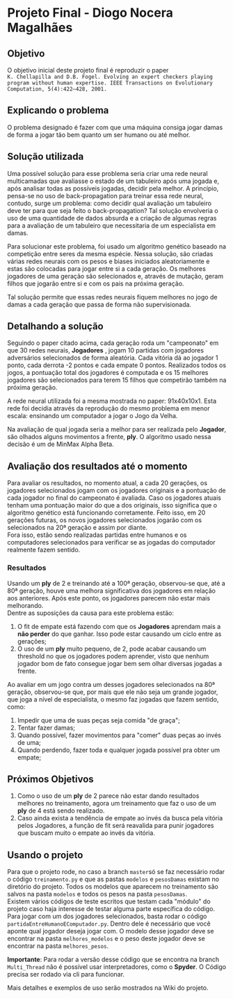 # Projeto Final - Diogo Nocera Magalhães

## Objetivo

O objetivo inicial deste projeto final é reproduzir o paper     
`K. Chellapilla and D.B. Fogel. Evolving an expert checkers playing program
without human expertise. IEEE Transactions on Evolutionary Computation,
5(4):422–428, 2001.`

## Explicando o problema

O problema designado é fazer com que uma máquina consiga jogar damas de forma a jogar tão bem quanto um ser humano ou até melhor.    


## Solução utilizada
<p>Uma possível solução para esse problema seria criar uma rede neural multicamadas que avaliasse o estado  de um tabuleiro após uma jogada e, após analisar todas as possíveis jogadas, decidir pela melhor. A princípio, pensa-se no uso de back-propagation para treinar essa rede neural, contudo, surge um problema: como decidir qual avaliação um tabuleiro deve ter para que seja feito o back-propagation? Tal solução envolveria o uso de uma quantidade de dados absurda e a criação de algumas regras para a avaliação de um tabuleiro que necessitaria de um especialista em damas.</p>
<p>Para solucionar este problema, foi usado um algoritmo genético baseado na competição entre seres da mesma espécie. Nessa solução, são criadas várias redes neurais com os pesos e biases iniciados aleatoriamente e estas são colocadas para jogar entre si a cada geração. Os melhores jogadores de uma geração são selecionados e, através de mutação, geram filhos que jogarão entre si e com os pais na próxima geração.</p>
<p>Tal solução permite que essas redes neurais fiquem melhores no jogo de damas a cada geração que passa de forma não supervisionada.</p>

## Detalhando a solução
<p>Seguindo o paper citado acima, cada geração roda um "campeonato" em que 30 redes neurais, <b>Jogadores</b> , jogam 10 partidas com jogadores adversários selecionados de forma aleatória. Cada vitória dá ao jogador 1 ponto, cada derrota -2 pontos e cada empate 0 pontos. Realizados todos os jogos, a pontuação total dos jogadores é computada e os 15 melhores jogadores são selecionados para terem 15 filhos que competirão também na próxima geração.</p>
<p>A rede neural utilizada foi a mesma mostrada no paper: 91x40x10x1. Esta rede foi decidia através da reprodução do mesmo problema em menor escala: ensinando um computador a jogar o Jogo da Velha.</p>
<p>Na avaliação de qual jogada seria a melhor para ser realizada pelo <b>Jogador</b>, são olhados alguns movimentos a frente, <b>ply</b>. O algoritmo usado nessa decisão é um de MinMax Alpha Beta.</p>

## Avaliação dos resultados até o momento
Para avaliar os resultados, no momento atual, a cada 20 gerações, os jogadores selecionados jogam com os jogadores originais e
a pontuação de cada jogador no final do campeonato é avaliada. Caso os jogadores atuais tenham uma pontuação maior do que a dos originais, isso significa que o algoritmo genético está funcionando corretamente. Feito isso, em 20 gerações futuras, os novos jogadores selecionados jogarão com os selecionados na 20ª geração e assim por diante.    
Fora isso, estão sendo realizadas partidas entre humanos e os computadores selecionados para verificar se as jogadas do computador realmente fazem sentido.

### Resultados
Usando um **ply** de 2 e treinando até a 100ª geração, observou-se que, até a 80ª geração, houve uma melhora significativa dos jogadores em relação aos anteriores. Após este ponto, os jogadores parecem não estar mais melhorando.     
Dentre as suposições da causa para este problema estão:
1. O fit de empate está fazendo com que os **Jogadores** aprendam mais a **não perder** do que ganhar. Isso pode estar causando um ciclo entre as gerações;
1. O uso de um **ply** muito pequeno, de 2, pode acabar causando um threshold no que os jogadores podem aprender, visto que nenhum jogador bom de fato consegue jogar bem sem olhar diversas jogadas a frente.

Ao avaliar em um jogo contra um desses jogadores selecionados na 80ª geração, observou-se que, por mais que ele não seja um grande jogador, que joga a nível de especialista, o mesmo faz jogadas que fazem sentido, como:
1. Impedir que uma de suas peças seja comida "de graça";
1. Tentar fazer damas;
1. Quando possível, fazer movimentos para "comer" duas peças ao invés de uma;
1. Quando perdendo, fazer toda e qualquer jogada possível pra obter um empate;

## Próximos Objetivos
1. Como o uso de um **ply** de 2 parece não estar dando resultados melhores no treinamento, agora um treinamento que faz o uso de um **ply** de 4 está sendo realizado.
1. Caso ainda exista a tendência de empate ao invés da busca pela vitória pelos Jogadores, a função de fit será reavalida para punir jogadores que buscam muito o empate ao invés da vitória.

## Usando o projeto
Para que o projeto rode, no caso a branch `master`só se faz necessário rodar o código `treinamento.py` e que as pastas `modelos` e `pesosDamas` existam no diretório do projeto. Todos os modelos que aparecem no treinamento são salvos na pasta `modelos` e todos os pesos na pasta `pesosDamas`.    
Existem vários códigos de teste escritos que testam cada "módulo" do projeto caso haja interesse de testar alguma parte específica do código.   
Para jogar com um dos jogadores selecionados, basta rodar o código `partidaEntreHumanoEComputador.py`. Dentro dele é necessário que você aponte qual jogador deseja jogar com. O modelo desse jogador  deve se encontrar na pasta `melhores_modelos` e o peso deste jogador deve se encontrar na pasta `melhores_pesos`.   

**Importante**: Para rodar a versão desse código que se encontra na branch `Multi_Thread` não é possível usar interpretadores, como o **Spyder**. O Código precisa ser rodado via cli para funcionar.

Mais detalhes e exemplos de uso serão mostrados na Wiki do projeto.
